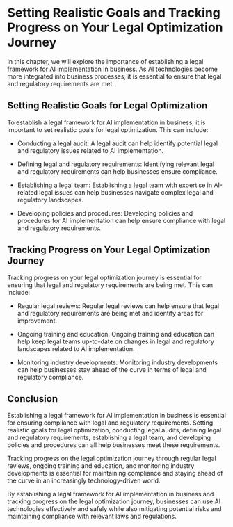 Setting Realistic Goals and Tracking Progress on Your Legal Optimization Journey
=============================================================================================================================================================

In this chapter, we will explore the importance of establishing a legal framework for AI implementation in business. As AI technologies become more integrated into business processes, it is essential to ensure that legal and regulatory requirements are met.

Setting Realistic Goals for Legal Optimization
----------------------------------------------

To establish a legal framework for AI implementation in business, it is important to set realistic goals for legal optimization. This can include:

* Conducting a legal audit: A legal audit can help identify potential legal and regulatory issues related to AI implementation.

* Defining legal and regulatory requirements: Identifying relevant legal and regulatory requirements can help businesses ensure compliance.

* Establishing a legal team: Establishing a legal team with expertise in AI-related legal issues can help businesses navigate complex legal and regulatory landscapes.

* Developing policies and procedures: Developing policies and procedures for AI implementation can help ensure compliance with legal and regulatory requirements.

Tracking Progress on Your Legal Optimization Journey
----------------------------------------------------

Tracking progress on your legal optimization journey is essential for ensuring that legal and regulatory requirements are being met. This can include:

* Regular legal reviews: Regular legal reviews can help ensure that legal and regulatory requirements are being met and identify areas for improvement.

* Ongoing training and education: Ongoing training and education can help keep legal teams up-to-date on changes in legal and regulatory landscapes related to AI implementation.

* Monitoring industry developments: Monitoring industry developments can help businesses stay ahead of the curve in terms of legal and regulatory compliance.

Conclusion
----------

Establishing a legal framework for AI implementation in business is essential for ensuring compliance with legal and regulatory requirements. Setting realistic goals for legal optimization, conducting legal audits, defining legal and regulatory requirements, establishing a legal team, and developing policies and procedures can all help businesses meet these requirements.

Tracking progress on the legal optimization journey through regular legal reviews, ongoing training and education, and monitoring industry developments is essential for maintaining compliance and staying ahead of the curve in an increasingly technology-driven world.

By establishing a legal framework for AI implementation in business and tracking progress on the legal optimization journey, businesses can use AI technologies effectively and safely while also mitigating potential risks and maintaining compliance with relevant laws and regulations.
